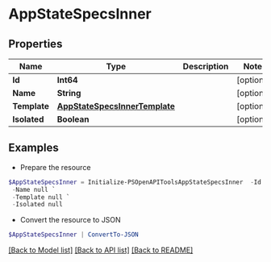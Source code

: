 # AppStateSpecsInner
## Properties

Name | Type | Description | Notes
------------ | ------------- | ------------- | -------------
**Id** | **Int64** |  | [optional] 
**Name** | **String** |  | [optional] 
**Template** | [**AppStateSpecsInnerTemplate**](AppStateSpecsInnerTemplate.md) |  | [optional] 
**Isolated** | **Boolean** |  | [optional] 

## Examples

- Prepare the resource
```powershell
$AppStateSpecsInner = Initialize-PSOpenAPIToolsAppStateSpecsInner  -Id null `
 -Name null `
 -Template null `
 -Isolated null
```

- Convert the resource to JSON
```powershell
$AppStateSpecsInner | ConvertTo-JSON
```

[[Back to Model list]](../README.md#documentation-for-models) [[Back to API list]](../README.md#documentation-for-api-endpoints) [[Back to README]](../README.md)

